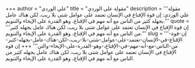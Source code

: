 +++
author = "علي الوردي"
title = "مقولة علي الوردي"
description = '''مقولة علي الوردي: إن قوة الإقناع في الإنسان تعتمد على عوامل شتى بلا ريب، لكن هناك عامل يجهله كثير من الناس مع أنه مهم في الإقناع، وهو القدرة على الإيحاء والتنويم.'''
quote = '''إن قوة الإقناع في الإنسان تعتمد على عوامل شتى بلا ريب، لكن هناك عامل يجهله كثير من الناس مع أنه مهم في الإقناع، وهو القدرة على الإيحاء والتنويم.'''
slug = '''إن-قوة-الإقناع-في-الإنسان-تعتمد-على-عوامل-شتى-بلا-ريب،-لكن-هناك-عامل-يجهله-كثير-من-الناس-مع-أنه-مهم-في-الإقناع،-وهو-القدرة-على-الإيحاء-والتن'''
+++
إن قوة الإقناع في الإنسان تعتمد على عوامل شتى بلا ريب، لكن هناك عامل يجهله كثير من الناس مع أنه مهم في الإقناع، وهو القدرة على الإيحاء والتنويم.
